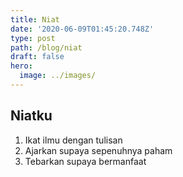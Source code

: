 ```yaml
---
title: Niat
date: '2020-06-09T01:45:20.748Z'
type: post
path: /blog/niat
draft: false
hero:
  image: ../images/
---
```

## Niatku

1. Ikat ilmu dengan tulisan
2. Ajarkan supaya sepenuhnya paham
3. Tebarkan supaya bermanfaat